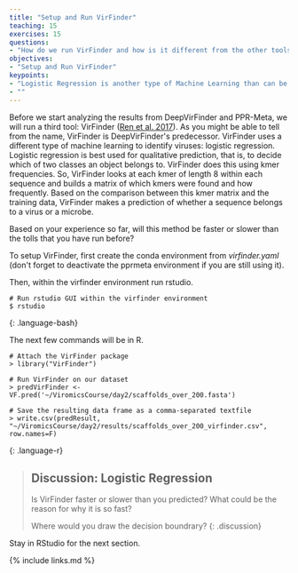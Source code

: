 ```yaml
---
title: "Setup and Run VirFinder"
teaching: 15
exercises: 15
questions:
- "How do we run VirFinder and how is it different from the other tools?"
objectives:
- "Setup and Run VirFinder"
keypoints:
- "Logistic Regression is another type of Machine Learning than can be used to distinguish between viral and non-viral sequences"
- ""
---
```


Before we start analyzing the results from DeepVirFinder and PPR-Meta, we will run a third tool: VirFinder ([Ren et al. 2017](https://microbiomejournal.biomedcentral.com/articles/10.1186/s40168-017-0283-5)). As you might be able to tell from the name, VirFinder is DeepVirFinder's predecessor. VirFinder uses a different type of machine learning to identify viruses: logistic regression. Logistic regression is best used for qualitative prediction, that is, to decide which of two classes an object belongs to. VirFinder does this using kmer frequencies. So, VirFinder looks at each kmer of length 8 within each sequence and builds a matrix of which kmers were found and how frequently. Based on the comparison between this kmer matrix and the training data, VirFinder makes a prediction of whether a sequence belongs to a virus or a microbe.

Based on your experience so far, will this method be faster or slower than the tolls that you have run before?

To setup VirFinder, first create the conda environment from *virfinder.yaml* (don't forget to deactivate the pprmeta environment if you are still using it).

Then, within the virfinder environment run rstudio. 

~~~
# Run rstudio GUI within the virfinder environment
$ rstudio
~~~
{: .language-bash}


The next few commands will be in R.

~~~
# Attach the VirFinder package
> library("VirFinder")

# Run VirFinder on our dataset
> predVirFinder <- VF.pred('~/ViromicsCourse/day2/scaffolds_over_200.fasta')

# Save the resulting data frame as a comma-separated textfile
> write.csv(predResult, "~/ViromicsCourse/day2/results/scaffolds_over_200_virfinder.csv", row.names=F)
~~~
{: .language-r}

>## Discussion: Logistic Regression
> Is VirFinder faster or slower than you predicted? What could be the reason for why it is so fast?
> 
> Where would you draw the decision boundrary?
{: .discussion}

Stay in RStudio for the next section.

{% include links.md %}
